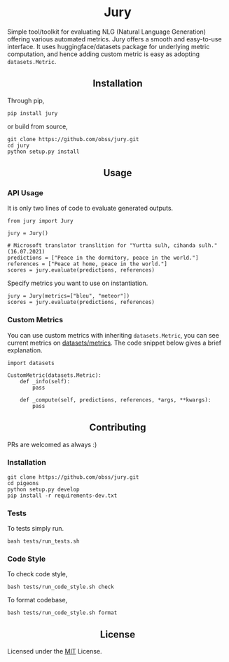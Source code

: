 <div align="center">
<h1>
Jury
</h1>
</div>

Simple tool/toolkit for evaluating NLG (Natural Language Generation) offering various automated metrics. Jury offers a smooth and easy-to-use interface. It uses huggingface/datasets package for underlying metric computation, and hence adding custom metric is easy as adopting `datasets.Metric`.

## <div align="center"> Installation </div>

Through pip,

    pip install jury

or build from source,

    git clone https://github.com/obss/jury.git
    cd jury
    python setup.py install

## <div align="center"> Usage </div>

### API Usage

It is only two lines of code to evaluate generated outputs.

    from jury import Jury
    
    jury = Jury()

    # Microsoft translator translition for "Yurtta sulh, cihanda sulh." (16.07.2021)
    predictions = ["Peace in the dormitory, peace in the world."]
    references = ["Peace at home, peace in the world."]
    scores = jury.evaluate(predictions, references)

Specify metrics you want to use on instantiation.

    jury = Jury(metrics=["bleu", "meteor"])
    scores = jury.evaluate(predictions, references)

### Custom Metrics

You can use custom metrics with inheriting `datasets.Metric`, you can see current metrics on [datasets/metrics](https://github.com/huggingface/datasets/tree/master/metrics). The code snippet below gives a brief explanation.

    import datasets

    CustomMetric(datasets.Metric):
        def _info(self):
            pass
        
        def _compute(self, predictions, references, *args, **kwargs):
            pass

## <div align="center"> Contributing </div>

PRs are welcomed as always :)

### Installation

    git clone https://github.com/obss/jury.git
    cd pigeons
    python setup.py develop
    pip install -r requirements-dev.txt

### Tests

To tests simply run.

    bash tests/run_tests.sh

### Code Style

To check code style,

    bash tests/run_code_style.sh check

To format codebase,

    bash tests/run_code_style.sh format


## <div align="center"> License </div>

Licensed under the [MIT](LICENSE) License.
